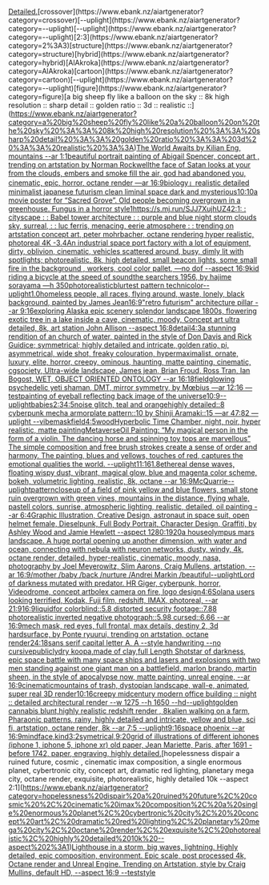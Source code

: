 [Detailed.](https://www.ebank.nz/aiartgenerator?category=Detailed.)[crossover](https://www.ebank.nz/aiartgenerator?category=crossover)[--uplight](https://www.ebank.nz/aiartgenerator?category=--uplight)[--uplight](https://www.ebank.nz/aiartgenerator?category=--uplight)[2:3](https://www.ebank.nz/aiartgenerator?category=2%3A3)[structure](https://www.ebank.nz/aiartgenerator?category=structure)[hybrid](https://www.ebank.nz/aiartgenerator?category=hybrid)[AlAkroka](https://www.ebank.nz/aiartgenerator?category=AlAkroka)[cartoon](https://www.ebank.nz/aiartgenerator?category=cartoon)[--uplight](https://www.ebank.nz/aiartgenerator?category=--uplight)[figure](https://www.ebank.nz/aiartgenerator?category=figure)[a big sheep fly like a balloon on the sky :: 8k high resolution :: sharp detail :: golden ratio :: 3d :: realistic ::](https://www.ebank.nz/aiartgenerator?category=a%20big%20sheep%20fly%20like%20a%20balloon%20on%20the%20sky%20%3A%3A%208k%20high%20resolution%20%3A%3A%20sharp%20detail%20%3A%3A%20golden%20ratio%20%3A%3A%203d%20%3A%3A%20realistic%20%3A%3A)[The World Awaits by Kilian Eng, mountains --ar 1:1](https://www.ebank.nz/aiartgenerator?category=The%20World%20Awaits%20by%20Kilian%20Eng%2C%20mountains%20--ar%201%3A1)[beautiful portrait painting of Abigail Spencer, concept art , trending on artstation by Norman Rockwell](https://www.ebank.nz/aiartgenerator?category=beautiful%20portrait%20painting%20of%20Abigail%20Spencer%2C%20concept%20art%20%2C%20trending%20on%20artstation%20by%20Norman%20Rockwell)[the face of Satan looks at your from the clouds, embers and smoke fill the air, god had abandoned you, cinematic, epic, horror, octane render —ar 16:9](https://www.ebank.nz/aiartgenerator?category=the%20face%20of%20Satan%20looks%20at%20your%20from%20the%20clouds%2C%20embers%20and%20smoke%20fill%20the%20air%2C%20god%20had%20abandoned%20you%2C%20cinematic%2C%20epic%2C%20horror%2C%20octane%20render%20%E2%80%94ar%2016%3A9)[biology」](https://www.ebank.nz/aiartgenerator?category=biology%E3%80%8D)[realistic detailed minimalist japanese futurism clean liminal space dark and mysterious](https://www.ebank.nz/aiartgenerator?category=realistic%20detailed%20minimalist%20japanese%20futurism%20clean%20liminal%20space%20dark%20and%20mysterious)[10:10](https://www.ebank.nz/aiartgenerator?category=10%3A10)[a movie poster for “Sacred Grove”. Old people becoming overgrown in a greenhouse. Fungus in a horror style](https://www.ebank.nz/aiartgenerator?category=a%20movie%20poster%20for%20%E2%80%9CSacred%20Grove%E2%80%9D.%20Old%20people%20becoming%20overgrown%20in%20a%20greenhouse.%20Fungus%20in%20a%20horror%20style)[1](https://www.ebank.nz/aiartgenerator?category=1)[<https://s.mj.run/SJJ7XujhUZ4>](https://www.ebank.nz/aiartgenerator?category=%3Chttps%3A//s.mj.run/SJJ7XujhUZ4%3E)[2:1](https://www.ebank.nz/aiartgenerator?category=2%3A1)[: : cityscape : : Babel tower architecture : : purple and blue night storm clouds sky, surreal, : : luc ferris, menacing, eerie atmosphere : : trending on artstation concept art, peter mohrbacher, octane rendering hyper realistic, photoreal 4K -](https://www.ebank.nz/aiartgenerator?category=%3A%20%3A%20cityscape%20%3A%20%3A%20Babel%20tower%20architecture%20%3A%20%3A%20purple%20and%20blue%20night%20storm%20clouds%20sky%2C%20surreal%2C%20%3A%20%3A%20luc%20ferris%2C%20menacing%2C%20eerie%20atmosphere%20%3A%20%3A%20trending%20on%20artstation%20concept%20art%2C%20peter%20mohrbacher%2C%20octane%20rendering%20hyper%20realistic%2C%20photoreal%204K%20-)[3.4](https://www.ebank.nz/aiartgenerator?category=3.4)[An industrial space port factory with a lot of equipment, dirty, oblivion, cinematic,  vehicles scattered around,  busy, dimly lit with spotlights; photorealistic, 8k, high detailed, small beacon lights, some small fire in the background , workers, cool color pallet, —no dof --aspect 16:9](https://www.ebank.nz/aiartgenerator?category=An%20industrial%20space%20port%20factory%20with%20a%20lot%20of%20equipment%2C%20dirty%2C%20oblivion%2C%20cinematic%2C%20%20vehicles%20scattered%20around%2C%20%20busy%2C%20dimly%20lit%20with%20spotlights%3B%20photorealistic%2C%208k%2C%20high%20detailed%2C%20small%20beacon%20lights%2C%20some%20small%20fire%20in%20the%20background%20%2C%20workers%2C%20cool%20color%20pallet%2C%20%E2%80%94no%20dof%20--aspect%2016%3A9)[kid riding a bicycle at the speed of sound](https://www.ebank.nz/aiartgenerator?category=kid%20riding%20a%20bicycle%20at%20the%20speed%20of%20sound)[the searchers 1956, by hajime sorayama —h 350](https://www.ebank.nz/aiartgenerator?category=the%20searchers%201956%2C%20by%20hajime%20sorayama%20%E2%80%94h%20350)[photorealistic](https://www.ebank.nz/aiartgenerator?category=photorealistic)[blur](https://www.ebank.nz/aiartgenerator?category=blur)[test pattern technicolor](https://www.ebank.nz/aiartgenerator?category=test%20pattern%20technicolor)[--uplight](https://www.ebank.nz/aiartgenerator?category=--uplight)[1.0](https://www.ebank.nz/aiartgenerator?category=1.0)[homeless people, all races, flying around, waste, lonely, black background, painted by James Jean](https://www.ebank.nz/aiartgenerator?category=homeless%20people%2C%20all%20races%2C%20flying%20around%2C%20waste%2C%20lonely%2C%20black%20background%2C%20painted%20by%20James%20Jean)[16:9](https://www.ebank.nz/aiartgenerator?category=16%3A9)["retro futurism" architecture pillar --ar 9:16](https://www.ebank.nz/aiartgenerator?category=%22retro%20futurism%22%20architecture%20pillar%20--ar%209%3A16)[exploring Alaska epic scenery splendor landscape 1800s, flowering exotic tree in a lake inside a cave, cinematic, moody, Concept art ultra detailed, 8k, art station John Allison  --aspect 16:8](https://www.ebank.nz/aiartgenerator?category=exploring%20Alaska%20epic%20scenery%20splendor%20landscape%201800s%2C%20flowering%20exotic%20tree%20in%20a%20lake%20inside%20a%20cave%2C%20cinematic%2C%20moody%2C%20Concept%20art%20ultra%20detailed%2C%208k%2C%20art%20station%20John%20Allison%20%20--aspect%2016%3A8)[detail](https://www.ebank.nz/aiartgenerator?category=detail)[4:3](https://www.ebank.nz/aiartgenerator?category=4%3A3)[a stunning rendition of an church of water, painted in the style of Don Davis and Rick Guidice; symmetrical; highly detailed and intricate, golden ratio, pi, asymmetrical, wide shot, freaky colouration, hypermaximalist, ornate, luxury, elite, horror, creepy, ominous, haunting, matte painting, cinematic, cgsociety, Ultra-wide landscape, James jean, Brian Froud, Ross Tran, Ian Bogost, WET, OBJECT ORIENTED ONTOLOGY --ar 16:18](https://www.ebank.nz/aiartgenerator?category=a%20stunning%20rendition%20of%20an%20church%20of%20water%2C%20painted%20in%20the%20style%20of%20Don%20Davis%20and%20Rick%20Guidice%3B%20symmetrical%3B%20highly%20detailed%20and%20intricate%2C%20golden%20ratio%2C%20pi%2C%20asymmetrical%2C%20wide%20shot%2C%20freaky%20colouration%2C%20hypermaximalist%2C%20ornate%2C%20luxury%2C%20elite%2C%20horror%2C%20creepy%2C%20ominous%2C%20haunting%2C%20matte%20painting%2C%20cinematic%2C%20cgsociety%2C%20Ultra-wide%20landscape%2C%20James%20jean%2C%20Brian%20Froud%2C%20Ross%20Tran%2C%20Ian%20Bogost%2C%20WET%2C%20OBJECT%20ORIENTED%20ONTOLOGY%20--ar%2016%3A18)[field](https://www.ebank.nz/aiartgenerator?category=field)[glowing psychedelic yeti shaman, DMT, mirror symmetry, by Mœbius —ar 12:16 —test](https://www.ebank.nz/aiartgenerator?category=glowing%20psychedelic%20yeti%20shaman%2C%20DMT%2C%20mirror%20symmetry%2C%20by%20M%C5%93bius%20%E2%80%94ar%2012%3A16%20%E2%80%94test)[painting of eyeball reflecting back image of the universe](https://www.ebank.nz/aiartgenerator?category=painting%20of%20eyeball%20reflecting%20back%20image%20of%20the%20universe)[10:9](https://www.ebank.nz/aiartgenerator?category=10%3A9)[--uplight](https://www.ebank.nz/aiartgenerator?category=--uplight)[babies](https://www.ebank.nz/aiartgenerator?category=babies)[2:3](https://www.ebank.nz/aiartgenerator?category=2%3A3)[4:5](https://www.ebank.nz/aiartgenerator?category=4%3A5)[noise glitch, teal and orange](https://www.ebank.nz/aiartgenerator?category=noise%20glitch%2C%20teal%20and%20orange)[highly detailed::8 cyberpunk mecha armorplate pattern::10 by Shinji Aramaki::15 —ar 47:82 —uplight --vibe](https://www.ebank.nz/aiartgenerator?category=highly%20detailed%3A%3A8%20cyberpunk%20mecha%20armorplate%20pattern%3A%3A10%20by%20Shinji%20Aramaki%3A%3A15%20%E2%80%94ar%2047%3A82%20%E2%80%94uplight%20--vibe)[mask](https://www.ebank.nz/aiartgenerator?category=mask)[field](https://www.ebank.nz/aiartgenerator?category=field)[4:5](https://www.ebank.nz/aiartgenerator?category=4%3A5)[wood](https://www.ebank.nz/aiartgenerator?category=wood)[Hyperbolic Time Chamber, night, noir, hyper realistic, matte painting](https://www.ebank.nz/aiartgenerator?category=Hyperbolic%20Time%20Chamber%2C%20night%2C%20noir%2C%20hyper%20realistic%2C%20matte%20painting)[Metaverse](https://www.ebank.nz/aiartgenerator?category=Metaverse)[Oil Painting: “My magical person in the form of a violin. The dancing horse and spinning toy tops are marvellous” The simple composition and free brush strokes create a sense of order and harmony. The painting, blues and yellows, touches of red, captures the emotional qualities the world. --uplight](https://www.ebank.nz/aiartgenerator?category=Oil%20Painting%3A%20%E2%80%9CMy%20magical%20person%20in%20the%20form%20of%20a%20violin.%20The%20dancing%20horse%20and%20spinning%20toy%20tops%20are%20marvellous%E2%80%9D%20The%20simple%20composition%20and%20free%20brush%20strokes%20create%20a%20sense%20of%20order%20and%20harmony.%20The%20painting%2C%20blues%20and%20yellows%2C%20touches%20of%20red%2C%20captures%20the%20emotional%20qualities%20the%20world.%20--uplight)[11:16](https://www.ebank.nz/aiartgenerator?category=11%3A16)[1.8](https://www.ebank.nz/aiartgenerator?category=1.8)[ethereal dense waves, floating wispy dust, vibrant, magical glow, blue and magenta color scheme, bokeh, volumetric lighting, realistic, 8k, octane --ar 16:9](https://www.ebank.nz/aiartgenerator?category=ethereal%20dense%20waves%2C%20floating%20wispy%20dust%2C%20vibrant%2C%20magical%20glow%2C%20blue%20and%20magenta%20color%20scheme%2C%20bokeh%2C%20volumetric%20lighting%2C%20realistic%2C%208k%2C%20octane%20--ar%2016%3A9)[McQuarrie](https://www.ebank.nz/aiartgenerator?category=McQuarrie)[--uplight](https://www.ebank.nz/aiartgenerator?category=--uplight)[pattern](https://www.ebank.nz/aiartgenerator?category=pattern)[closeup of a field of pink yellow and blue flowers, small stone ruin overgrown with green vines, mountains in the distance, flying whale, pastell colors, sunrise, atmospheric lighting, realistic, detailed, oil painting --ar 6:4](https://www.ebank.nz/aiartgenerator?category=closeup%20of%20a%20field%20of%20pink%20yellow%20and%20blue%20flowers%2C%20small%20stone%20ruin%20overgrown%20with%20green%20vines%2C%20mountains%20in%20the%20distance%2C%20flying%20whale%2C%20pastell%20colors%2C%20sunrise%2C%20atmospheric%20lighting%2C%20realistic%2C%20detailed%2C%20oil%20painting%20--ar%206%3A4)[Graphic Illustration, Creative Design, astronaut in space suit, open helmet female, Dieselpunk, Full Body Portrait, Character Design, Graffiti, by Ashley Wood and Jamie Hewlett --aspect 1280:1920](https://www.ebank.nz/aiartgenerator?category=Graphic%20Illustration%2C%20Creative%20Design%2C%20astronaut%20in%20space%20suit%2C%20open%20helmet%20female%2C%20Dieselpunk%2C%20Full%20Body%20Portrait%2C%20Character%20Design%2C%20Graffiti%2C%20by%20Ashley%20Wood%20and%20Jamie%20Hewlett%20--aspect%201280%3A1920)[a house](https://www.ebank.nz/aiartgenerator?category=a%20house)[olympus mars landscape. A huge portal opening up another dimension, with water and ocean, connecting with nebula with neuron networks, dusty, windy, 4k, octane render, detailed, hyper-realistic, cinematic, moody, nasa, photography by Joel Meyerowitz, Slim Aarons, Craig Mullens, artstation, --ar 16:9](https://www.ebank.nz/aiartgenerator?category=olympus%20mars%20landscape.%20A%20huge%20portal%20opening%20up%20another%20dimension%2C%20with%20water%20and%20ocean%2C%20connecting%20with%20nebula%20with%20neuron%20networks%2C%20dusty%2C%20windy%2C%204k%2C%20octane%20render%2C%20detailed%2C%20hyper-realistic%2C%20cinematic%2C%20moody%2C%20nasa%2C%20photography%20by%20Joel%20Meyerowitz%2C%20Slim%20Aarons%2C%20Craig%20Mullens%2C%20artstation%2C%20--ar%2016%3A9)[/mother /baby /back /nurture  /Andrei Markin /beautiful](https://www.ebank.nz/aiartgenerator?category=/mother%20/baby%20/back%20/nurture%20%20/Andrei%20Markin%20/beautiful)[--uplight](https://www.ebank.nz/aiartgenerator?category=--uplight)[Lord of darkness mutated with predator. HR Giger, cyberpunk, horror, Videodrome, concept art](https://www.ebank.nz/aiartgenerator?category=Lord%20of%20darkness%20mutated%20with%20predator.%20HR%20Giger%2C%20cyberpunk%2C%20horror%2C%20Videodrome%2C%20concept%20art)[bolex camera on fire, logo design](https://www.ebank.nz/aiartgenerator?category=bolex%20camera%20on%20fire%2C%20logo%20design)[4:6](https://www.ebank.nz/aiartgenerator?category=4%3A6)[Solana users looking terrified, Kodak, Fuji film, redshift, IMAX, photoreal, --ar 21:9](https://www.ebank.nz/aiartgenerator?category=Solana%20users%20looking%20terrified%2C%20Kodak%2C%20Fuji%20film%2C%20redshift%2C%20IMAX%2C%20photoreal%2C%20--ar%2021%3A9)[16:9](https://www.ebank.nz/aiartgenerator?category=16%3A9)[liquid](https://www.ebank.nz/aiartgenerator?category=liquid)[for colorblind::5.8 distorted security footage::7.88 photorealistic inverted negative photograph::5.98 cursed::6.66 --ar 16:9](https://www.ebank.nz/aiartgenerator?category=for%20colorblind%3A%3A5.8%20distorted%20security%20footage%3A%3A7.88%20photorealistic%20inverted%20negative%20photograph%3A%3A5.98%20cursed%3A%3A6.66%20--ar%2016%3A9)[mech mask, red eyes, full frontal, max details, destiny 2, 3d hardsurface, by Ponte ryuurui, trending on artstation, octane render](https://www.ebank.nz/aiartgenerator?category=mech%20mask%2C%20red%20eyes%2C%20full%20frontal%2C%20max%20details%2C%20destiny%202%2C%203d%20hardsurface%2C%20by%20Ponte%20ryuurui%2C%20trending%20on%20artstation%2C%20octane%20render)[24:18](https://www.ebank.nz/aiartgenerator?category=24%3A18)[sans serif capital letter A, A --style handwriting --no cursive](https://www.ebank.nz/aiartgenerator?category=sans%20serif%20capital%20letter%20A%2C%20A%20--style%20handwriting%20--no%20cursive)[publicly](https://www.ebank.nz/aiartgenerator?category=publicly)[dry koopa,made of clay,full Length Shot](https://www.ebank.nz/aiartgenerator?category=dry%20koopa%2Cmade%20of%20clay%2Cfull%20Length%20Shot)[star of darkness, epic space battle with many space ships and lasers and explosions  with two men standing against one giant man on a battlefield, marlon brando, martin sheen, in the style of apocalypse now, matte painting, unreal engine, --ar 16:9](https://www.ebank.nz/aiartgenerator?category=star%20of%20darkness%2C%20epic%20space%20battle%20with%20many%20space%20ships%20and%20lasers%20and%20explosions%20%20with%20two%20men%20standing%20against%20one%20giant%20man%20on%20a%20battlefield%2C%20marlon%20brando%2C%20martin%20sheen%2C%20in%20the%20style%20of%20apocalypse%20now%2C%20matte%20painting%2C%20unreal%20engine%2C%20--ar%2016%3A9)[cinematic](https://www.ebank.nz/aiartgenerator?category=cinematic)[mountains of trash, dystopian landscape, wall-e, animated, super real 3D render](https://www.ebank.nz/aiartgenerator?category=mountains%20of%20trash%2C%20dystopian%20landscape%2C%20wall-e%2C%20animated%2C%20super%20real%203D%20render)[10:16](https://www.ebank.nz/aiartgenerator?category=10%3A16)[creepy midcentury modern office building :: night :: detailed architectural render --w 1275 --h 1650 --hd](https://www.ebank.nz/aiartgenerator?category=creepy%20midcentury%20modern%20office%20building%20%3A%3A%20night%20%3A%3A%20detailed%20architectural%20render%20--w%201275%20--h%201650%20--hd)[--uplight](https://www.ebank.nz/aiartgenerator?category=--uplight)[golden cannabis blunt,highly realistic redshift render , 8k](https://www.ebank.nz/aiartgenerator?category=golden%20cannabis%20blunt%2Chighly%20realistic%20redshift%20render%20%2C%208k)[alien walking on a farm, Pharaonic patterns, rainy, highly detailed and intricate, yellow and blue, sci fi, artstation, octane render, 8k --ar 7:5 --uplight](https://www.ebank.nz/aiartgenerator?category=alien%20walking%20on%20a%20farm%2C%20Pharaonic%20patterns%2C%20rainy%2C%20highly%20detailed%20and%20intricate%2C%20yellow%20and%20blue%2C%20sci%20fi%2C%20artstation%2C%20octane%20render%2C%208k%20--ar%207%3A5%20--uplight)[](https://www.ebank.nz/aiartgenerator?category=)[9:16](https://www.ebank.nz/aiartgenerator?category=9%3A16)[space phoenix --ar 16:9](https://www.ebank.nz/aiartgenerator?category=space%20phoenix%20--ar%2016%3A9)[mind](https://www.ebank.nz/aiartgenerator?category=mind)[face,kind](https://www.ebank.nz/aiartgenerator?category=face%2Ckind)[3:2](https://www.ebank.nz/aiartgenerator?category=3%3A2)[symetrical,](https://www.ebank.nz/aiartgenerator?category=symetrical%2C)[9:20](https://www.ebank.nz/aiartgenerator?category=9%3A20)[grid of illustrations of different iphones (iphone 1, iphone 5, iphone xr) old paper, Jean Mariette, Paris, after 1691 - before 1742, paper, engraving, highly detailed.](https://www.ebank.nz/aiartgenerator?category=grid%20of%20illustrations%20of%20different%20iphones%20%28iphone%201%2C%20iphone%205%2C%20iphone%20xr%29%20old%20paper%2C%20Jean%20Mariette%2C%20Paris%2C%20after%201691%20-%20before%201742%2C%20paper%2C%20engraving%2C%20highly%20detailed.)[hopelessness dispair a ruined future, cosmic , cinematic imax composition, a single enormous planet, cybertronic city,  concept art, dramatic red lighting, planetary mega city, octane render, exquisite, photorealistic, highly detailed 10k --aspect 2:1](https://www.ebank.nz/aiartgenerator?category=hopelessness%20dispair%20a%20ruined%20future%2C%20cosmic%20%2C%20cinematic%20imax%20composition%2C%20a%20single%20enormous%20planet%2C%20cybertronic%20city%2C%20%20concept%20art%2C%20dramatic%20red%20lighting%2C%20planetary%20mega%20city%2C%20octane%20render%2C%20exquisite%2C%20photorealistic%2C%20highly%20detailed%2010k%20--aspect%202%3A1)[Lighthouse in a storm, big waves, lightning. Highly detailed, epic composition, environment. Epic scale, post processed 4k, Octane render and Unreal Engine. Trending on Artstation, style by Craig Mullins, default HD, --aspect 16:9 --test](https://www.ebank.nz/aiartgenerator?category=Lighthouse%20in%20a%20storm%2C%20big%20waves%2C%20lightning.%20Highly%20detailed%2C%20epic%20composition%2C%20environment.%20Epic%20scale%2C%20post%20processed%204k%2C%20Octane%20render%20and%20Unreal%20Engine.%20Trending%20on%20Artstation%2C%20style%20by%20Craig%20Mullins%2C%20default%20HD%2C%20--aspect%2016%3A9%20--test)[style](https://www.ebank.nz/aiartgenerator?category=style)